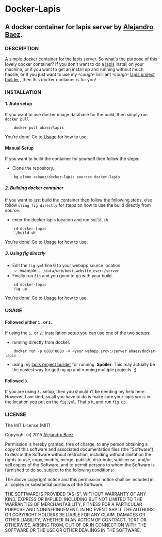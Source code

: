Docker-Lapis
============
A docker container for lapis server by [Alejandro Baez](https://twitter.com/a_baez).
--------------------------------------

### DESCRIPTION
A simple docker container for the lapis server. So what's the purpose of this
lovely docker container? If you don't want to do a
[lapis](http://leafo.net/lapis/) install on your machine, or if you want to get
an install up and running without much hassle, or if you just want to use my
`*`*cough*`*` brilliant `*`*cough*`*` [lapis project builder](https://bitbucket.org/a_baez/lapis-project-builder)
 , then this docker container is for you!

### INSTALLATION

#### 1. Auto setup
If you want to use docker image database for the build, then simply run
`docker pull`

```
    docker pull abaez/lapis
```
You're done! Go to [Usage](#Usage) for how to use.

#### Manual Setup
If you want to build the container for yourself then follow the steps:

* Clone the repository.

```
    hg clone <abaez/docker-lapis source> docker-lapis
```

##### 2. Building docker container
If you want to just build the container then follow the following steps, else
follow `using fig directly` for steps on how to use the build directly from
source.

* enter the docker lapis location and run `build.sh`.

```
    cd docker-lapis
    ./build.sh
```
You're done! Go to [Usage](#Usage) for how to use.

##### 3. Using fig directly
*  Edit the `fig.yml` line 6 to your webapp source location.
    * example: `- /data/web/best_website_ever:/server`
*  Finally run `fig` and you good to go with your build.


```
    cd docker-lapis
    fig up
```
You're done! Go to [Usage](#Usage) for how to use.

### USAGE

#### Followed either `1.` or `2.`
If using the `1.` or `2.` installation setup you can use one of the two setups:

*  running directly from docker.

```
    docker run -p 8080:8080 -v <your webapp src>:/server abaez/docker-lapis
```
*  using my [lapis project builder](https://bitbucket.org/a_baez/lapis-project-builder)
for running. **Spoiler**: This may actually be the easiest way for getting up
and running multiple projects. ;)

#### Followed `3.`
If you are using `3.` setup, then you shouldn't be needing my help here.
However, I am kind, so all you have to do is make sure your lapis src is in
the location you put on the `fig.yml`. That's it, and run `fig up`.


### LICENSE
The MIT License (MIT)

Copyright (c) 2015 [Alejandro Baez](https://twitter.com/a_baez)

Permission is hereby granted, free of charge, to any person obtaining a copy
of this software and associated documentation files (the "Software"), to deal
in the Software without restriction, including without limitation the rights
to use, copy, modify, merge, publish, distribute, sublicense, and/or sell
copies of the Software, and to permit persons to whom the Software is
furnished to do so, subject to the following conditions:

The above copyright notice and this permission notice shall be included in
all copies or substantial portions of the Software.

THE SOFTWARE IS PROVIDED "AS IS", WITHOUT WARRANTY OF ANY KIND, EXPRESS OR
IMPLIED, INCLUDING BUT NOT LIMITED TO THE WARRANTIES OF MERCHANTABILITY,
FITNESS FOR A PARTICULAR PURPOSE AND NONINFRINGEMENT. IN NO EVENT SHALL THE
AUTHORS OR COPYRIGHT HOLDERS BE LIABLE FOR ANY CLAIM, DAMAGES OR OTHER
LIABILITY, WHETHER IN AN ACTION OF CONTRACT, TORT OR OTHERWISE, ARISING FROM,
OUT OF OR IN CONNECTION WITH THE SOFTWARE OR THE USE OR OTHER DEALINGS IN
THE SOFTWARE.



